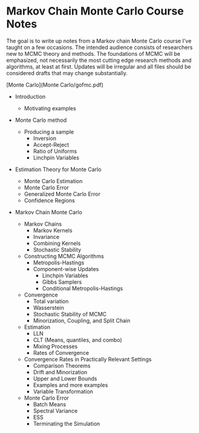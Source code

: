 # Markov Chain Monte Carlo Course Notes

The goal is to write up notes from a Markov chain Monte Carlo course I've taught on a few occasions.  The intended audience consists of researchers new to MCMC theory and methods.  The foundations of MCMC will be emphasized, not necessarily the most cutting edge research methods and algorithms, at least at first.   Updates will be irregular and all files should be considered drafts that may change substantially.

[Monte Carlo](Monte Carlo/gofmc.pdf)
  * Introduction
    * Motivating examples
  * Monte Carlo method
    * Producing a sample  
      * Inversion
      * Accept-Reject
      * Ratio of Uniforms
      * Linchpin Variables
  * Estimation Theory for Monte Carlo
    * Monte Carlo Estimation
    * Monte Carlo Error
    * Generalized Monte Carlo Error
    * Confidence Regions
 
* Markov Chain Monte Carlo
  * Markov Chains
    * Markov Kernels
    * Invariance
    * Combining Kernels
    * Stochastic Stability
  * Constructing MCMC Algorithms
    * Metropolis-Hastings
    * Component-wise Updates
      * Linchpin Variables
      * Gibbs Samplers
      * Conditional Metropolis-Hastings
  * Convergence
    * Total variation
    * Wasserstein
    * Stochastic Stability of MCMC
    * Minorization, Coupling, and Split Chain
  * Estimation
    * LLN
    * CLT (Means, quantiles, and combo)
    * Mixing Processes
    * Rates of Convergence
  * Convergence Rates in Practically Relevant Settings
    * Comparison Theorems
    * Drift and Minorization
    * Upper and Lower Bounds
    * Examples and more examples
    * Variable Transformation
  * Monte Carlo Error
    * Batch Means
    * Spectral Variance
    * ESS
    * Terminating the Simulation
   
